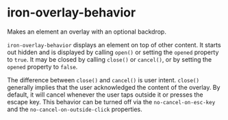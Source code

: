 # iron-overlay-behavior
Makes an element an overlay with an optional backdrop.

`iron-overlay-behavior` displays an element on top of other content. It starts out hidden and is
displayed by calling `open()` or setting the `opened` property to `true`. It may be closed by
calling `close()` or `cancel()`, or by setting the `opened` property to `false`.

The difference between `close()` and `cancel()` is user intent. `close()` generally implies that
the user acknowledged the content of the overlay. By default, it will cancel whenever the user taps
outside it or presses the escape key. This behavior can be turned off via the `no-cancel-on-esc-key`
and the `no-cancel-on-outside-click` properties.
